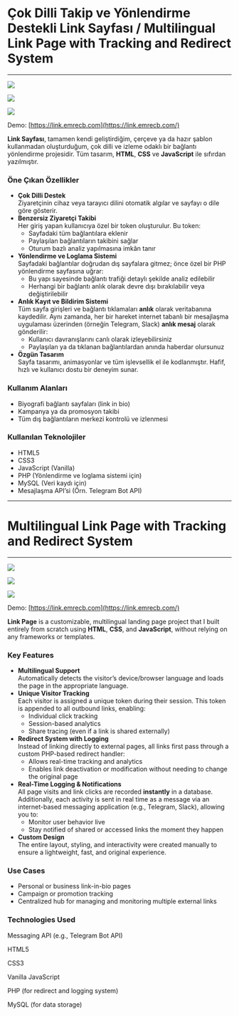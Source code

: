 # Çok Dilli Takip ve Yönlendirme Destekli Link Sayfası / Multilingual Link Page with Tracking and Redirect System
----------------

![](screenshots/tr-1.png)

![](screenshots/tr-2.png)

![](screenshots/tr-3.png)

Demo: [https://link.emrecb.com](https://link.emrecb.com/)

**Link Sayfası**, tamamen kendi geliştirdiğim, çerçeve ya da hazır şablon kullanmadan oluşturduğum, çok dilli ve izleme odaklı bir bağlantı yönlendirme projesidir. Tüm tasarım, **HTML**, **CSS** ve **JavaScript** ile sıfırdan yazılmıştır.

### Öne Çıkan Özellikler

*   **Çok Dilli Destek**  
    Ziyaretçinin cihaz veya tarayıcı dilini otomatik algılar ve sayfayı o dile göre gösterir.
*   **Benzersiz Ziyaretçi Takibi**  
    Her giriş yapan kullanıcıya özel bir token oluşturulur. Bu token:
    *   Sayfadaki tüm bağlantılara eklenir
    *   Paylaşılan bağlantıların takibini sağlar
    *   Oturum bazlı analiz yapılmasına imkân tanır
*   **Yönlendirme ve Loglama Sistemi**  
    Sayfadaki bağlantılar doğrudan dış sayfalara gitmez; önce özel bir PHP yönlendirme sayfasına uğrar:
    *   Bu yapı sayesinde bağlantı trafiği detaylı şekilde analiz edilebilir
    *   Herhangi bir bağlantı anlık olarak devre dışı bırakılabilir veya değiştirilebilir
*   **Anlık Kayıt ve Bildirim Sistemi**  
    Tüm sayfa girişleri ve bağlantı tıklamaları **anlık** olarak veritabanına kaydedilir. Aynı zamanda, her bir hareket internet tabanlı bir mesajlaşma uygulaması üzerinden (örneğin Telegram, Slack) **anlık mesaj** olarak gönderilir:
    *   Kullanıcı davranışlarını canlı olarak izleyebilirsiniz
    *   Paylaşılan ya da tıklanan bağlantılardan anında haberdar olursunuz
*   **Özgün Tasarım**  
    Sayfa tasarımı, animasyonlar ve tüm işlevsellik el ile kodlanmıştır. Hafif, hızlı ve kullanıcı dostu bir deneyim sunar.

### Kullanım Alanları

*   Biyografi bağlantı sayfaları (link in bio)
*   Kampanya ya da promosyon takibi
*   Tüm dış bağlantıların merkezi kontrolü ve izlenmesi

### Kullanılan Teknolojiler

*   HTML5
*   CSS3
*   JavaScript (Vanilla)
*   PHP (Yönlendirme ve loglama sistemi için)
*   MySQL (Veri kaydı için)
*   Mesajlaşma API’si (Örn. Telegram Bot API)  

----------------


# Multilingual Link Page with Tracking and Redirect System
----------------

![](screenshots/en-1.png)

![](screenshots/en-2.png)

![](screenshots/en-3.png)

Demo: [https://link.emrecb.com](https://link.emrecb.com/)

**Link Page** is a customizable, multilingual landing page project that I built entirely from scratch using **HTML**, **CSS**, and **JavaScript**, without relying on any frameworks or templates.

### Key Features

*   **Multilingual Support**  
    Automatically detects the visitor’s device/browser language and loads the page in the appropriate language.
*   **Unique Visitor Tracking**  
    Each visitor is assigned a unique token during their session. This token is appended to all outbound links, enabling:
    *   Individual click tracking
    *   Session-based analytics
    *   Share tracing (even if a link is shared externally)
*   **Redirect System with Logging**  
    Instead of linking directly to external pages, all links first pass through a custom PHP-based redirect handler:
    *   Allows real-time tracking and analytics
    *   Enables link deactivation or modification without needing to change the original page
*   **Real-Time Logging & Notifications**  
    All page visits and link clicks are recorded **instantly** in a database. Additionally, each activity is sent in real time as a message via an internet-based messaging application (e.g., Telegram, Slack), allowing you to:
    *   Monitor user behavior live
    *   Stay notified of shared or accessed links the moment they happen
*   **Custom Design**  
    The entire layout, styling, and interactivity were created manually to ensure a lightweight, fast, and original experience.

### Use Cases

*   Personal or business link-in-bio pages
*   Campaign or promotion tracking
*   Centralized hub for managing and monitoring multiple external links

### Technologies Used

Messaging API (e.g., Telegram Bot API)

HTML5

CSS3

Vanilla JavaScript

PHP (for redirect and logging system)

MySQL (for data storage)
